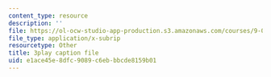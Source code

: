 ```yaml
---
content_type: resource
description: ''
file: https://ol-ocw-studio-app-production.s3.amazonaws.com/courses/9-00sc-introduction-to-psychology-fall-2011/e1ace45e8dfc9089c6ebbbcde8159b01_bihrpOS0qtY.srt
file_type: application/x-subrip
resourcetype: Other
title: 3play caption file
uid: e1ace45e-8dfc-9089-c6eb-bbcde8159b01
---
```

